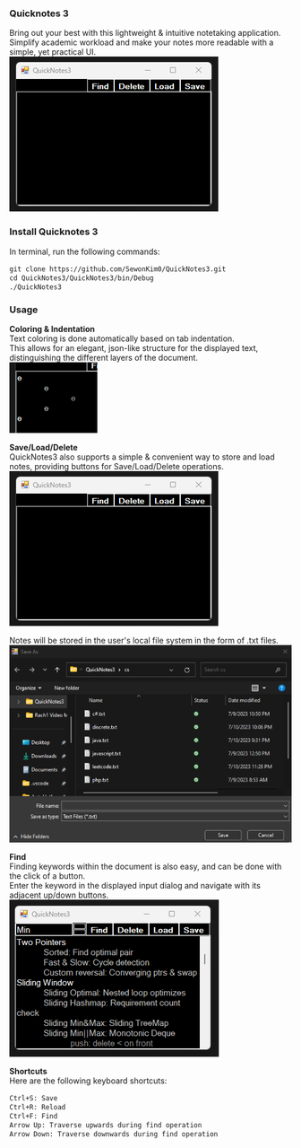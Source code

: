 ### Quicknotes 3
Bring out your best with this lightweight & intuitive notetaking application.  
Simplify academic workload and make your notes more readable with a simple, yet practical UI.  
![Form Image](QuickNotes3/Images/form.png)

### Install Quicknotes 3
In terminal, run the following commands:

    git clone https://github.com/SewonKim0/QuickNotes3.git
    cd QuickNotes3/QuickNotes3/bin/Debug
    ./QuickNotes3

### Usage  
**Coloring & Indentation**  
Text coloring is done automatically based on tab indentation.  
This allows for an elegant, json-like structure for the displayed text, distinguishing the different layers of the document.  
![Indentation Color Image](QuickNotes3/Images/indentation-color.png)  

**Save/Load/Delete**  
QuickNotes3 also supports a simple & convenient way to store and load notes, providing buttons for Save/Load/Delete operations.  
![Form Image](QuickNotes3/Images/form.png)  

Notes will be stored in the user's local file system in the form of .txt files.
![Form Image](QuickNotes3/Images/dialog.png)  

**Find**  
Finding keywords within the document is also easy, and can be done with the click of a button.  
Enter the keyword in the displayed input dialog and navigate with its adjacent up/down buttons.  
![Find Image](QuickNotes3/Images/form-find.png)  

**Shortcuts**  
Here are the following keyboard shortcuts:  

    Ctrl+S: Save
    Ctrl+R: Reload
    Ctrl+F: Find
    Arrow Up: Traverse upwards during find operation
    Arrow Down: Traverse downwards during find operation
